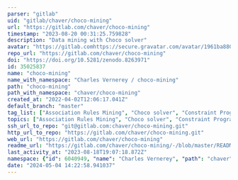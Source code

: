 ```yaml
---
parser: "gitlab"
uid: "gitlab/chaver/choco-mining"
url: "https://gitlab.com/chaver/choco-mining"
timestamp: "2023-08-20 00:31:25.759828"
description: "Data mining with Choco solver"
avatar: "https://gitlab.comhttps://secure.gravatar.com/avatar/1961ba8800663629463a72a8adccb957?s=80&d=identicon"
repo_url: "https://gitlab.com/chaver/choco-mining"
doi: "https://doi.org/10.5281/zenodo.8263971"
id: 35025837
name: "choco-mining"
name_with_namespace: "Charles Vernerey / choco-mining"
path: "choco-mining"
path_with_namespace: "chaver/choco-mining"
created_at: "2022-04-02T12:06:17.041Z"
default_branch: "master"
tag_list: ["Association Rules Mining", "Choco solver", "Constraint Programming", "Pareto", "Skypattern", "data mining", "pattern mining"]
topics: ["Association Rules Mining", "Choco solver", "Constraint Programming", "Pareto", "Skypattern", "data mining", "pattern mining"]
ssh_url_to_repo: "git@gitlab.com:chaver/choco-mining.git"
http_url_to_repo: "https://gitlab.com/chaver/choco-mining.git"
web_url: "https://gitlab.com/chaver/choco-mining"
readme_url: "https://gitlab.com/chaver/choco-mining/-/blob/master/README.md"
last_activity_at: "2023-08-18T19:07:18.872Z"
namespace: {"id": 6040949, "name": "Charles Vernerey", "path": "chaver", "kind": "user", "full_path": "chaver", "parent_id": null, "avatar_url": "https://secure.gravatar.com/avatar/1961ba8800663629463a72a8adccb957?s=80&d=identicon", "web_url": "https://gitlab.com/chaver"}
date: "2024-05-04 14:22:58.941037"
---
```

